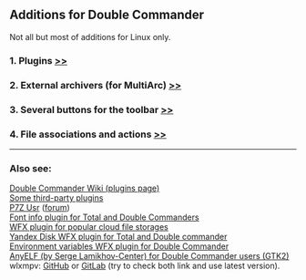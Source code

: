 Additions for Double Commander
------------------------------

Not all but most of additions for Linux only.

### 1. Plugins [>>](plugins.md)

### 2. External archivers (for MultiArc) [>>](multiarc.ini.md)

### 3. Several buttons for the toolbar [>>](buttons.md)

### 4. File associations and actions [>>](extassoc.xml.md)

---
### Also see:
[Double Commander Wiki (plugins page)](https://github.com/doublecmd/doublecmd/wiki/Plugins)<br>
[Some third-party plugins](https://github.com/doublecmd/plugins)<br>
[P7Z Usr](https://github.com/ikk00/p7z-usr) ([forum](https://doublecmd.sourceforge.io/forum/viewtopic.php?f=5&t=3339))<br>
[Font info plugin for Total and Double Commanders](https://github.com/danpla/wdx_fontinfo)<br>
[WFX plugin for popular cloud file storages](https://github.com/ivanenko/cloud_storage)<br>
[Yandex Disk WFX plugin for Total and Double commander](https://github.com/ivanenko/ydisk_commander)<br>
[Environment variables WFX plugin for Double Commander](https://github.com/ivanenko/env_vars_commander)<br>
[AnyELF (by Serge Lamikhov-Center) for Double Commander users (GTK2)](https://github.com/Pasha-From-Russia/AnyELF-for-Double-Commander)<br>
wlxmpv: [GitHub](https://github.com/bayarookie/wlxmpv) or [GitLab](https://gitlab.com/bayarookie/wlxmpv) (try to check both link and use latest version).
